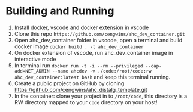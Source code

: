 # Building and Running

1. Install docker, vscode and docker extension in vscode
2. Clone this repo `https://github.com/cengwins/ahc_dev_container.git`
3. Open ahc_dev_container folder in vscode, open a terminal and build docker image `docker build . -t ahc_dev_container`
4. On docker extension of vscode, run ahc_dev_container image in interactive mode
5. In terminal run `docker run -t -i --rm --privileged --cap-add=NET_ADMIN --name ahcdev -v ./code:/root/code:rw ahc_dev_container:latest bash` and keep this terminal running.
6. Create a public project on GitHub by cloning https://github.com/cengwins/ahc_distalg_template.git
7. In the container: clone your project in to `/root/code`, this directory is a RW directory mapped to your `code` directory on your host!
